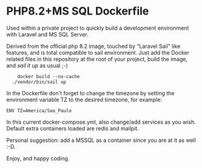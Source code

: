 # PHP8.2+MS SQL Dockerfile

Used within a private project to quickly build a development environment with Laravel and MS SQL Server.

Derived from the official php 8.2 image, touched by "Laravel Sail" like features, and is total compatible to sail environment. 
Just add the Docker related files in this repository at the root of your project, build the image, and *sail it up* as usual ;-) 

	    docker build --no-cache
      ./vendor/bin/sail up

In the Dockerfile don't forget to change the timezone by setting the environment variable TZ to the desired timezone, for example:

    ENV TZ=America/Sao_Paulo

In this current docker-compose.yml, also change/add services as you wish. Default extra containers loaded are redis and mailpit.

Personal suggestion: add a MSSQL as a container since you are at it as well :-D.

Enjoy, and happy coding. 

